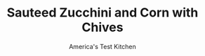 ---
layout: ../../layouts/MarkdownPostLayout.astro
title: Sauteed Zucchini and Corn with Chives
author: America's Test Kitchen
pubDate: 2023-03-15
description: "This side dish is a quick and easy way to incorporate two of summers favorite vegetables into any meal."
image_url: https://res.cloudinary.com/hksqkdlah/image/upload/ar_1:1,c_fill,dpr_2.0,f_auto,fl_lossy.progressive.strip_profile,g_faces:auto,q_auto:low,w_344/4218_sfs-pv-zucchini-319064
tags: ["Side Dishes","Vegetables","Vegetarian","Quick","30-Minute Suppers"]
calories: 666
protein: 4
carbohydrates: 18
fats: 
fiber: 3
ingredients: ["4 , medium zucchini, ends trimmed","3 tablespoons, unsalted butter","1 , medium shallot, minced","2 medium ears, sweet corn, kernels cut away with a knife","1 tablespoon, minced fresh chives",", Salt and pepper"]
serves: 4
time: ""
instructions: ["Shred zucchini on large holes of box grater or with shredding disk of food processor. Wrap shredded zucchini in triple layer of paper towels and squeeze out excess liquid.","Heat butter in large nonstick skillet over medium-high heat. When foaming subsides, add shallot and cook, stirring occasionally, until soft, 2 to 3 minutes. Add zucchini and corn and cook, stirring occasionally, until tender, 6 to 8 minutes. Stir in chives and season to taste with salt and pepper. Serve."]
nutrition: ["715 mg Potassium","133 mg Phosphorus","45 mg Calcium","1 mg Iron","59 mg Magnesium","637 mg Sodium","10 g Fat","1 mg Niacin (B3)","2 g Monounsaturated","40 mg Vitamin C","22 mg Cholesterol","5 g Saturated","3 g Fiber","74 µg Folate (food)","9 g Sugars","12 µg Vitamin K","239 g Water","18 g Carbs","74 µg Folate equivalent (total)","4 g Protein","98 µg Vitamin A","166 kcal Energy","666 calories"]
notes: "Zucchini need a good squeeze to rid them of excess moisture. Look for smaller zucchini at the supermarket; they are much more flavorful and less watery than their larger counterparts. This recipe also works with frozen corn. Simply defrost the corn and add it during the last minute or two of cooking time."
---